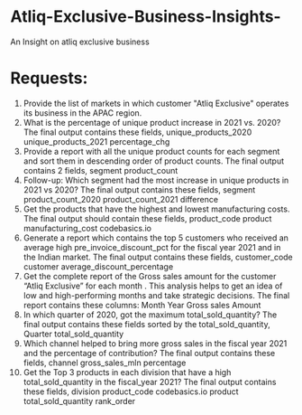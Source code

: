 # Atliq-Exclusive-Business-Insights-
An Insight on atliq exclusive business
 # Requests: 
1.  Provide the list of markets in which customer  "Atliq  Exclusive"  operates its 
business in the  APAC  region. 
2.  What is the percentage of unique product increase in 2021 vs. 2020? The 
final output contains these fields, 
unique_products_2020 
unique_products_2021 
percentage_chg 
3.  Provide a report with all the unique product counts for each  segment  and 
sort them in descending order of product counts. The final output contains 
2 fields, 
segment 
product_count 
4.  Follow-up: Which segment had the most increase in unique products in 
2021 vs 2020? The final output contains these fields, 
segment 
product_count_2020 
product_count_2021 
difference 
5.  Get the products that have the highest and lowest manufacturing costs. 
The final output should contain these fields, 
product_code 
product 
manufacturing_cost 
codebasics.io 
6.  Generate a report which contains the top 5 customers who received an 
average high  pre_invoice_discount_pct  for the  fiscal  year 2021  and in the 
Indian  market. The final output contains these fields, 
customer_code 
customer 
average_discount_percentage 
7.  Get the complete report of the Gross sales amount for the customer  “Atliq 
Exclusive”  for each month  .  This analysis helps to  get an idea of low and 
high-performing months and take strategic decisions. 
The final report contains these columns: 
Month 
Year 
Gross sales Amount 
8.  In which quarter of 2020, got the maximum total_sold_quantity? The final 
output contains these fields sorted by the total_sold_quantity, 
Quarter 
total_sold_quantity 
9.  Which channel helped to bring more gross sales in the fiscal year 2021 
and the percentage of contribution?  The final output  contains these fields, 
channel 
gross_sales_mln 
percentage 
10.  Get the Top 3 products in each division that have a high 
total_sold_quantity in the fiscal_year 2021? The final output contains these 
fields, 
division 
product_code 
codebasics.io 
product 
total_sold_quantity 
rank_order
